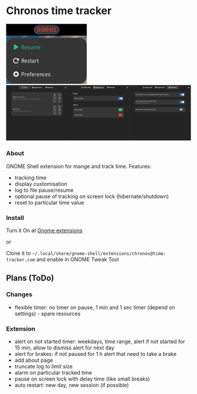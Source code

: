 Chronos time tracker
============
![indicator](https://github.com/0vvland/chronos/blob/master/screenshot.png)
![preferences](https://github.com/0vvland/chronos/blob/master/preferences.png)

### About

GNOME Shell extension for mange and track time. Features:

- tracking time
- display customisation
- log to file pause/resume
- optional pause of tracking on screen lock (hibernate/shutdown)
- reset to particular time value

### Install

Turn it On at [Gnome extensions](https://extensions.gnome.org/extension/6856/chronos-time-tracker/)

or

Clone it to `~/.local/share/gnome-shell/extensions/chronos@time-tracker.com` and enable in GNOME Tweak Tool

## Plans (ToDo)

### Changes

- flexible timer: no timer on pause, 1 min and 1 sec timer (depend on settings) - spare resources

### Extension

- alert on not started timer: weekdays, time range, alert if not started for 15 min, allow to dismiss alert for next day
- alert for brakes: if not paused for 1 h alert that need to take a brake
- add about page
- truncate log to limit size
- alarm on particular tracked time
- pause on screen lock with delay time (like small breaks)
- auto restart: new day, new session (if possible)


